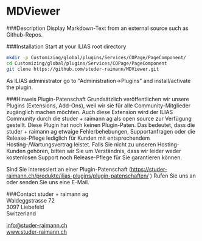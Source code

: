 MDViewer
============
###Description
Display Markdown-Text from an external source such as Github-Repos.

###Installation
Start at your ILIAS root directory
```bash
mkdir -p Customizing/global/plugins/Services/COPage/PageComponent/
cd Customizing/global/plugins/Services/COPage/PageComponent
git clone https://github.com/studer-raimann/MDViewer.git
```
As ILIAS administrator go to "Administration->Plugins" and install/activate the plugin.

###Hinweis Plugin-Patenschaft
Grundsätzlich veröffentlichen wir unsere Plugins (Extensions, Add-Ons), weil wir sie für alle Community-Mitglieder zugänglich machen möchten. Auch diese Extension wird der ILIAS Community durch die studer + raimann ag als open source zur Verfügung gestellt. Diese Plugin hat noch keinen Plugin-Paten. Das bedeutet, dass die studer + raimann ag etwaige Fehlerbehebungen, Supportanfragen oder die Release-Pflege lediglich für Kunden mit entsprechendem Hosting-/Wartungsvertrag leistet. Falls Sie nicht zu unseren Hosting-Kunden gehören, bitten wir Sie um Verständnis, dass wir leider weder kostenlosen Support noch Release-Pflege für Sie garantieren können.

Sind Sie interessiert an einer Plugin-Patenschaft (https://studer-raimann.ch/produkte/ilias-plugins/plugin-patenschaften/ ) Rufen Sie uns an oder senden Sie uns eine E-Mail.

###Contact
studer + raimann ag  
Waldeggstrasse 72  
3097 Liebefeld  
Switzerland  

info@studer-raimann.ch  
www.studer-raimann.ch
